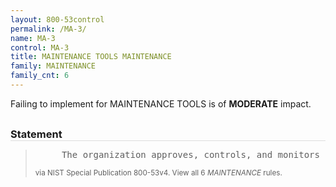 ```yaml
---
layout: 800-53control
permalink: /MA-3/
name: MA-3
control: MA-3
title: MAINTENANCE TOOLS MAINTENANCE
family: MAINTENANCE
family_cnt: 6
---
```

<p class="text-warning">Failing to implement for MAINTENANCE TOOLS is of <b>MODERATE</b> impact.</p>

<h3 style="border-bottom:1px solid #ddd;margin:30px 0 8px 0;">Statement</h3>
<blockquote>
<pre>     The organization approves, controls, and monitors information system maintenance tools. 
</pre>
<p><small>via NIST Special Publication 800-53v4. View all 6 <i>MAINTENANCE</i> rules. <a href="/cce/ssg/group/$Group_id"><span class="glyphicon glyphicon-link"></span></a> </small></p>
</blockquote>


